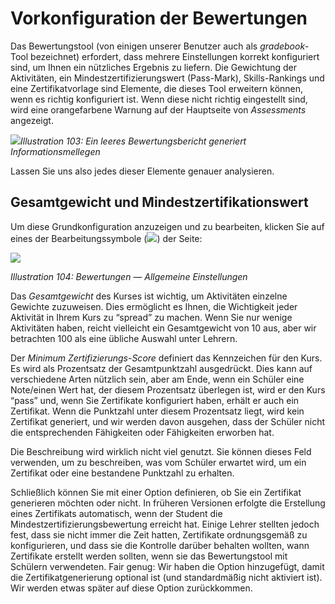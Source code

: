# Vorkonfiguration der Bewertungen

Das Bewertungstool \(von einigen unserer Benutzer auch als _gradebook_-Tool bezeichnet\) erfordert, dass mehrere Einstellungen korrekt konfiguriert sind, um Ihnen ein nützliches Ergebnis zu liefern. Die Gewichtung der Aktivitäten, ein Mindestzertifizierungswert \(Pass-Mark\), Skills-Rankings und eine Zertifikatvorlage sind Elemente, die dieses Tool erweitern können, wenn es richtig konfiguriert ist. Wenn diese nicht richtig eingestellt sind, wird eine orangefarbene Warnung auf der Hauptseite von _Assessments_ angezeigt.

![](../../.gitbook/assets/image3%20%282%29.png)_Illustration 103: Ein leeres Bewertungsbericht generiert Informationsmellegen_

Lassen Sie uns also jedes dieser Elemente genauer analysieren.

## Gesamtgewicht und Mindestzertifikationswert <a id="total-weight-and-minimum-certification-score"></a>

Um diese Grundkonfiguration anzuzeigen und zu bearbeiten, klicken Sie auf eines der Bearbeitungssymbole \(![](../../.gitbook/assets/graphics182.svg)\) der Seite:

![](../../.gitbook/assets/images132%20%281%29.png)

_Illustration 104: Bewertungen — Allgemeine Einstellungen_

Das _Gesamtgewicht_ des Kurses ist wichtig, um Aktivitäten einzelne Gewichte zuzuweisen. Dies ermöglicht es Ihnen, die Wichtigkeit jeder Aktivität in Ihrem Kurs zu “spread” zu machen. Wenn Sie nur wenige Aktivitäten haben, reicht vielleicht ein Gesamtgewicht von 10 aus, aber wir betrachten 100 als eine übliche Auswahl unter Lehrern.

Der _Minimum_ _Zertifizierungs-Score_ definiert das Kennzeichen für den Kurs. Es wird als Prozentsatz der Gesamtpunktzahl ausgedrückt. Dies kann auf verschiedene Arten nützlich sein, aber am Ende, wenn ein Schüler eine Note/einen Wert hat, der diesem Prozentsatz überlegen ist, wird er den Kurs “pass” und, wenn Sie Zertifikate konfiguriert haben, erhält er auch ein Zertifikat. Wenn die Punktzahl unter diesem Prozentsatz liegt, wird kein Zertifikat generiert, und wir werden davon ausgehen, dass der Schüler nicht die entsprechenden Fähigkeiten oder Fähigkeiten erworben hat.

Die Beschreibung wird wirklich nicht viel genutzt. Sie können dieses Feld verwenden, um zu beschreiben, was vom Schüler erwartet wird, um ein Zertifikat oder eine bestandene Punktzahl zu erhalten.

Schließlich können Sie mit einer Option definieren, ob Sie ein Zertifikat generieren möchten oder nicht. In früheren Versionen erfolgte die Erstellung eines Zertifikats automatisch, wenn der Student die Mindestzertifizierungsbewertung erreicht hat. Einige Lehrer stellten jedoch fest, dass sie nicht immer die Zeit hatten, Zertifikate ordnungsgemäß zu konfigurieren, und dass sie die Kontrolle darüber behalten wollten, wann Zertifikate erstellt werden sollten, wenn sie das Bewertungstool mit Schülern verwendeten. Fair genug: Wir haben die Option hinzugefügt, damit die Zertifikatgenerierung optional ist \(und standardmäßig nicht aktiviert ist\). Wir werden etwas später auf diese Option zurückkommen.

